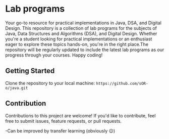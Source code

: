 # Lab programs
Your go-to resource for practical implementations in Java, DSA, and Digital Design. This repository is a collection of lab programs for the subjects of Java, Data Structures and Algorithms (DSA), and Digital Design. Whether you're a student looking for practical implementations or an enthusiast eager to explore these topics hands-on, you're in the right place.The repository will be regularly updated to include the latest lab programs as our progress through your courses. Happy coding!

## Getting Started
Clone the repository to your local machine: ```https://github.com/sOR-o/java.git```

## Contribution
Contributions to this project are welcome! If you'd like to contribute, feel free to submit issues, feature requests, or pull requests.

-Can be improved by transfer learning (obviously 😉)
